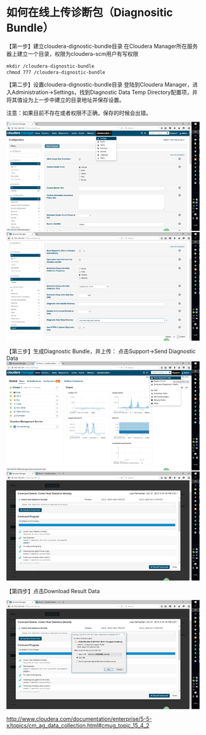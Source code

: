 # 如何在线上传诊断包（Diagnositic Bundle）

【第一步】建立cloudera-dignostic-bundle目录
在Cloudera Manager所在服务器上建立一个目录，权限为cloudera-scm用户有写权限

```
mkdir /cloudera-dignostic-bundle
chmod 777 /cloudera-dignostic-bundle
```

【第二步】设置cloudera-dignostic-bundle目录
登陆到Cloudera Manager，进入Administration->Settings，找到Diagnostic Data Temp Directory配置项，并将其值设为上一步中建立的目录地址并保存设置。

注意：如果目前不存在或者权限不正确，保存的时候会出错。

![](image/upload_bundle/2_1.png)
![](image/upload_bundle/2_2.png)

【第三步】生成Diagnostic Bundle，并上传：
点击Support->Send Diagnostic Data
![](image/upload_bundle/3_1.png)
![](image/upload_bundle/3_2.png)

【第四步】点击Download Result Data

![](image/upload_bundle/3_3.png)


http://www.cloudera.com/documentation/enterprise/5-5-x/topics/cm_ag_data_collection.html#cmug_topic_15_4_2
